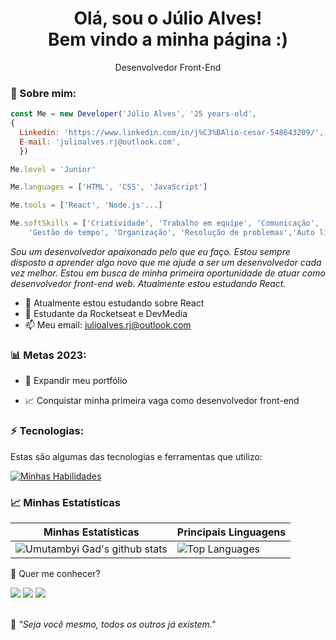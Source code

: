 <h1 align='center'>
  Olá, sou o Júlio Alves!
  <br/>
  Bem vindo a minha página :)
</h1>

<p align='center'>
  Desenvolvedor Front-End
</p>

### 🌻 Sobre mim:

```JavaScript
const Me = new Developer('Júlio Alves', '25 years-old',
{
  Linkedin: 'https://www.linkedin.com/in/j%C3%BAlio-cesar-548643209/',
  E-mail: 'julioalves.rj@outlook.com',
  })

Me.level = 'Junior'

Me.languages = ['HTML', 'CSS', 'JavaScript']

Me.tools = ['React', 'Node.js'...]

Me.softSkills = ['Criatividade', 'Trabalho em equipe', 'Comunicação', 'Resiliência',
    'Gestão de tempo', 'Organização', 'Resolução de problemas','Auto liderança']
```

<p>
  <em>
   Sou um desenvolvedor apaixonado pelo que eu faço.
Estou sempre disposto a aprender algo novo que me ajude a ser um
desenvolvedor cada vez melhor. Estou em busca de minha primeira oportunidade
de atuar como desenvolvedor front-end web. Atualmente estou estudando React.
  </em>
</p>

- 🌱 Atualmente estou estudando sobre React
- 🚀 Estudante da Rocketseat e DevMedia
- 📫 Meu email: julioalves.rj@outlook.com

### 📊 Metas 2023:

- 📂 Expandir meu portfólio

- 📈 Conquistar minha primeira vaga como desenvolvedor front-end

### ⚡ Tecnologias:

Estas são algumas das tecnologias e ferramentas que utilizo:

[![Minhas Habilidades](https://skillicons.dev/icons?i=html,css,js,react,nodejs,
)](https://skillicons.dev)

### 📈 Minhas Estatísticas

| Minhas Estatísticas                                                                                                                                                            | Principais Linguagens                                                                                                                                                                     |
| ------------------------------------------------------------------------------------------------------------------------------------------------------------------------ | ---------------------------------------------------------------------------------------------------------------------------------------------------------------------------------- |
| ![Umutambyi Gad's github stats](https://github-readme-stats.vercel.app/api?username=JulioAlvesRJ&show_icons=true&hide_border=true&count_private=true&theme=jolly) | ![Top Languages](https://github-readme-stats.vercel.app/api/top-langs/?username=JulioAlvesRJ&langs_count=10&count_private=true&hide_border=true&theme=jolly&layout=compact) |

💬 Quer me conhecer?

<div>
  <a href="https://www.linkedin.com/in/j%C3%BAlio-cesar-548643209/" target="_blank"><img src="https://img.shields.io/badge/-LinkedIn-%230077B5?style=for-the-badge&logo=linkedin&logoColor=white" target="_blank"></a>
  <a href = "mailto:julioalves.rj@outlook.com"><img src="https://img.shields.io/badge/-Gmail-%23333?style=for-the-badge&logo=gmail&logoColor=white" target="_blank"></a>
  <a href="https://www.instagram.com/julioalvesrj/" target="_blank"><img src="https://img.shields.io/badge/-Instagram-%23E4405F?style=for-the-badge&logo=instagram&logoColor=white" target="_blank"></a>
</div>
<br>
<p>🧠 <spam style="font-style:italic">"Seja você mesmo, todos os outros já existem."</spam></p>

